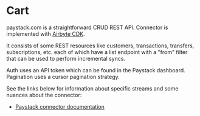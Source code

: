# Cart

paystack.com is a straightforward CRUD REST API. Connector is implemented with [Airbyte CDK](https://docs.airbyte.io/connector-development/cdk-python).

It consists of some REST resources like customers, transactions, transfers, subscriptions, etc. each of which have a list endpoint with a "from" filter that can be used to perform incremental syncs. 

Auth uses an API token which can be found in the Paystack dashboard.
Pagination uses a cursor pagination strategy.

See the links below for information about specific streams and some nuances about the connector:
- [Paystack connector documentation](https://docs.airbyte.io/integrations/sources/paystack)
